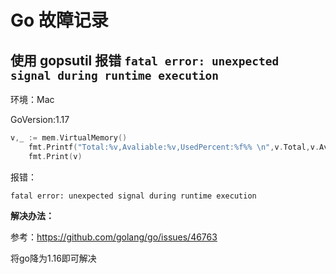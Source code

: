 # Go 故障记录

## 使用 gopsutil 报错 `fatal error: unexpected signal during runtime execution`

环境：Mac 

GoVersion:1.17

```go
v,_ := mem.VirtualMemory()
	fmt.Printf("Total:%v,Avaliable:%v,UsedPercent:%f%% \n",v.Total,v.Available,v.UsedPercent)
	fmt.Print(v)
```

报错：

`fatal error: unexpected signal during runtime execution`



**解决办法：**

参考：https://github.com/golang/go/issues/46763

将go降为1.16即可解决

